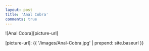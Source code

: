 ```yaml
---
layout: post
title: 'Anal Cobra'
comments: true
---
```


![Anal Cobra][picture-url]

[picture-url]: {{ '/images/Anal-Cobra.jpg' | prepend: site.baseurl }}
